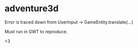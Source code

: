 adventure3d
===========

Error is traced down from UserInput -> GameEntity.translate(...)

Must run in GWT to reproduce.

<3
